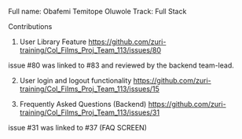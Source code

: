 Full name: Obafemi Temitope Oluwole
Track: Full Stack 

Contributions
1. User Library Feature
https://github.com/zuri-training/Col_Films_Proj_Team_113/issues/80

issue #80 was linked to #83 and reviewed by the backend team-lead.

2. User login and logout functionality
https://github.com/zuri-training/Col_Films_Proj_Team_113/issues/15


3. Frequently Asked Questions (Backend)
https://github.com/zuri-training/Col_Films_Proj_Team_113/issues/31

issue #31 was linked to #37 (FAQ SCREEN)
